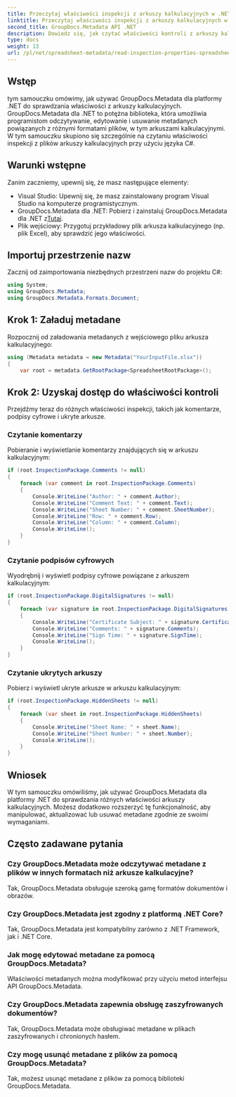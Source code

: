 ```yaml
---
title: Przeczytaj właściwości inspekcji z arkuszy kalkulacyjnych w .NET
linktitle: Przeczytaj właściwości inspekcji z arkuszy kalkulacyjnych w .NET
second_title: GroupDocs.Metadata API .NET
description: Dowiedz się, jak czytać właściwości kontroli z arkuszy kalkulacyjnych przy użyciu GroupDocs.Metadata dla .NET. Bezproblemowy dostęp do komentarzy, podpisów cyfrowych i ukrytych arkuszy.
type: docs
weight: 13
url: /pl/net/spreadsheet-metadata/read-inspection-properties-spreadsheets/
---
```

## Wstęp
tym samouczku omówimy, jak używać GroupDocs.Metadata dla platformy .NET do sprawdzania właściwości z arkuszy kalkulacyjnych. GroupDocs.Metadata dla .NET to potężna biblioteka, która umożliwia programistom odczytywanie, edytowanie i usuwanie metadanych powiązanych z różnymi formatami plików, w tym arkuszami kalkulacyjnymi. W tym samouczku skupiono się szczególnie na czytaniu właściwości inspekcji z plików arkuszy kalkulacyjnych przy użyciu języka C#.
## Warunki wstępne
Zanim zaczniemy, upewnij się, że masz następujące elementy:
- Visual Studio: Upewnij się, że masz zainstalowany program Visual Studio na komputerze programistycznym.
-  GroupDocs.Metadata dla .NET: Pobierz i zainstaluj GroupDocs.Metadata dla .NET z[Tutaj](https://releases.groupdocs.com/metadata/net/).
- Plik wejściowy: Przygotuj przykładowy plik arkusza kalkulacyjnego (np. plik Excel), aby sprawdzić jego właściwości.

## Importuj przestrzenie nazw
Zacznij od zaimportowania niezbędnych przestrzeni nazw do projektu C#:
```csharp
using System;
using GroupDocs.Metadata;
using GroupDocs.Metadata.Formats.Document;
```
## Krok 1: Załaduj metadane
Rozpocznij od załadowania metadanych z wejściowego pliku arkusza kalkulacyjnego:
```csharp
using (Metadata metadata = new Metadata("YourInputFile.xlsx"))
{
    var root = metadata.GetRootPackage<SpreadsheetRootPackage>();
```
## Krok 2: Uzyskaj dostęp do właściwości kontroli
Przejdźmy teraz do różnych właściwości inspekcji, takich jak komentarze, podpisy cyfrowe i ukryte arkusze.
### Czytanie komentarzy
Pobieranie i wyświetlanie komentarzy znajdujących się w arkuszu kalkulacyjnym:
```csharp
if (root.InspectionPackage.Comments != null)
{
    foreach (var comment in root.InspectionPackage.Comments)
    {
        Console.WriteLine("Author: " + comment.Author);
        Console.WriteLine("Comment Text: " + comment.Text);
        Console.WriteLine("Sheet Number: " + comment.SheetNumber);
        Console.WriteLine("Row: " + comment.Row);
        Console.WriteLine("Column: " + comment.Column);
        Console.WriteLine();
    }
}
```
### Czytanie podpisów cyfrowych
Wyodrębnij i wyświetl podpisy cyfrowe powiązane z arkuszem kalkulacyjnym:
```csharp
if (root.InspectionPackage.DigitalSignatures != null)
{
    foreach (var signature in root.InspectionPackage.DigitalSignatures)
    {
        Console.WriteLine("Certificate Subject: " + signature.CertificateSubject);
        Console.WriteLine("Comments: " + signature.Comments);
        Console.WriteLine("Sign Time: " + signature.SignTime);
        Console.WriteLine();
    }
}
```
### Czytanie ukrytych arkuszy
Pobierz i wyświetl ukryte arkusze w arkuszu kalkulacyjnym:
```csharp
if (root.InspectionPackage.HiddenSheets != null)
{
    foreach (var sheet in root.InspectionPackage.HiddenSheets)
    {
        Console.WriteLine("Sheet Name: " + sheet.Name);
        Console.WriteLine("Sheet Number: " + sheet.Number);
        Console.WriteLine();
    }
}
```

## Wniosek
W tym samouczku omówiliśmy, jak używać GroupDocs.Metadata dla platformy .NET do sprawdzania różnych właściwości arkuszy kalkulacyjnych. Możesz dodatkowo rozszerzyć tę funkcjonalność, aby manipulować, aktualizować lub usuwać metadane zgodnie ze swoimi wymaganiami.

## Często zadawane pytania
### Czy GroupDocs.Metadata może odczytywać metadane z plików w innych formatach niż arkusze kalkulacyjne?
Tak, GroupDocs.Metadata obsługuje szeroką gamę formatów dokumentów i obrazów.
### Czy GroupDocs.Metadata jest zgodny z platformą .NET Core?
Tak, GroupDocs.Metadata jest kompatybilny zarówno z .NET Framework, jak i .NET Core.
### Jak mogę edytować metadane za pomocą GroupDocs.Metadata?
Właściwości metadanych można modyfikować przy użyciu metod interfejsu API GroupDocs.Metadata.
### Czy GroupDocs.Metadata zapewnia obsługę zaszyfrowanych dokumentów?
Tak, GroupDocs.Metadata może obsługiwać metadane w plikach zaszyfrowanych i chronionych hasłem.
### Czy mogę usunąć metadane z plików za pomocą GroupDocs.Metadata?
Tak, możesz usunąć metadane z plików za pomocą biblioteki GroupDocs.Metadata.